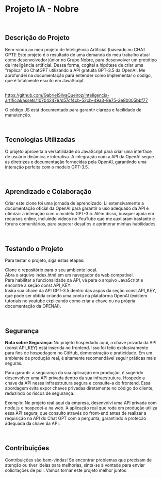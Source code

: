 # Projeto IA - Nobre
<br>

## Descrição do Projeto
Bem-vindo ao meu projeto de Inteligência Artificial (baseado no CHAT GPT)! Este projeto é o resultado de uma demanda do meu trabalho atual como desenvolvedor júnior no Grupo Nobre, para desenvolver um protótipo de inteligência artificial. Dessa forma, cogitei a hipótese de criar uma "réplica" do ChatGPT utilizando a API gratuita GPT-3.5 da OpenAI. Me aprofundei na documentação para entender como implementar o código, que é totalmente escrito em JavaScript. 
<br> <br>



https://github.com/GabrielSilvaQueiroz/inteligencia-artificial/assets/107042479/d57cf4cb-52cb-49a3-8e75-3e80005bbf77




O código JS está documentado para garantir clareza e facilidade de manutenção.

<br>

## Tecnologias Utilizadas
O projeto aproveita a versatilidade do JavaScript para criar uma interface de usuário dinâmica e interativa. A integração com a API da OpenAI segue as diretrizes e documentação fornecidas pela OpenAI, garantindo uma interação perfeita com o modelo GPT-3.5.

<br>

## Aprendizado e Colaboração
Criar este clone foi uma jornada de aprendizado. Li extensivamente a documentação oficial da OpenAI para garantir o uso adequado da API e otimizar a interação com o modelo GPT-3.5. Além disso, busquei ajuda em recursos online, incluindo vídeos no YouTube que me auxiiaram bastante e fóruns comunitários, para superar desafios e aprimorar minhas habilidades.

<br>

## Testando o Projeto
Para testar o projeto, siga estas etapas:

Clone o repositório para o seu ambiente local.<br>
Abra o arquivo index.html em um navegador da web compatível.<br>
Para habilitar a funcionalidade da API, vá para o arquivo JavaScript e encontre a seção const API_KEY. <br>
Insira sua chave da API GPT-3.5 dentro das aspas da seção const API_KEY, que pode ser obtida criando uma conta na plataforma OpenAI (existem tutoriais no youtube explicando como criar a chave ou na própria documentação da OPENAI).<br>

<br>

## Segurança
<b> Nota sobre Segurança: </b> No projeto hospedado aqui, a chave privada da API (const API_KEY) está inserida no frontend. Isso foi feito exclusivamente para fins de hospedagem no GitHub, demonstração e praticidade. Em um ambiente de produção real, é altamente recomendável seguir práticas mais seguras.

Para garantir a segurança da sua aplicação em produção, é sugerido desenvolver uma API privada dentro da sua infraestrutura. Hospede a chave da API nessa infraestrutura segura e consulte-a do frontend. Essa abordagem evita expor chaves privadas diretamente no código do cliente, reduzindo os riscos de segurança.

Exemplo: No projeto real aqui da empresa, desenvolvi uma API privada com node.js e hospedei-a na web. A aplicação real que roda em produção utiliza essa API segura, que consulto através do front-end antes de realizar a requisição na API do Chat GPT com a pergunta, garantindo a proteção adequada da chave da API.

<br>

## Contribuições
Contribuições são bem-vindas! Se encontrar problemas que precisam de atenção ou tiver ideias para melhorias, sinta-se à vontade para enviar solicitações de pull. Vamos tornar este projeto melhor juntos.

<br>

